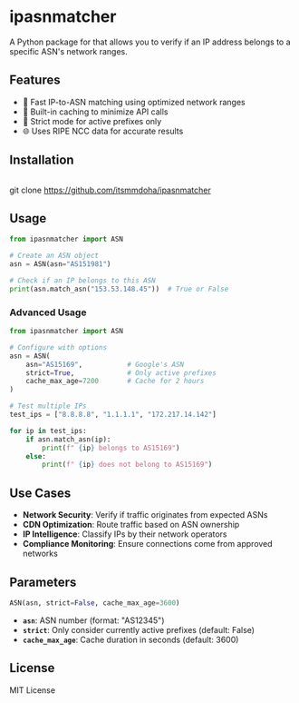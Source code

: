 # ipasnmatcher

A Python package for that allows you to verify if an IP address belongs to a specific ASN's network ranges.

## Features

- 🚀 Fast IP-to-ASN matching using optimized network ranges
- 💾 Built-in caching to minimize API calls
- 🎯 Strict mode for active prefixes only
- 🌐 Uses RIPE NCC data for accurate results

## Installation

```bash
```
git clone https://github.com/itsmmdoha/ipasnmatcher
## Usage

```python
from ipasnmatcher import ASN

# Create an ASN object
asn = ASN(asn="AS151981")

# Check if an IP belongs to this ASN
print(asn.match_asn("153.53.148.45"))  # True or False
```

### Advanced Usage

```python
from ipasnmatcher import ASN

# Configure with options
asn = ASN(
    asn="AS15169",           # Google's ASN
    strict=True,             # Only active prefixes
    cache_max_age=7200       # Cache for 2 hours
)

# Test multiple IPs
test_ips = ["8.8.8.8", "1.1.1.1", "172.217.14.142"]

for ip in test_ips:
    if asn.match_asn(ip):
        print(f" {ip} belongs to AS15169")
    else:
        print(f" {ip} does not belong to AS15169")
```

## Use Cases

- **Network Security**: Verify if traffic originates from expected ASNs
- **CDN Optimization**: Route traffic based on ASN ownership
- **IP Intelligence**: Classify IPs by their network operators
- **Compliance Monitoring**: Ensure connections come from approved networks

## Parameters

```python
ASN(asn, strict=False, cache_max_age=3600)
```

- **`asn`**: ASN number (format: "AS12345")
- **`strict`**: Only consider currently active prefixes (default: False)
- **`cache_max_age`**: Cache duration in seconds (default: 3600)

## License

MIT License
